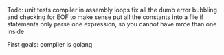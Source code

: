 Todo:
unit tests
compiler in assembly
loops
fix all the dumb error bubbling and checking for EOF to make sense
put all the constants into a file
if statements only parse one expression, so you cannot have mroe than one inside

First goals:
compiler is golang